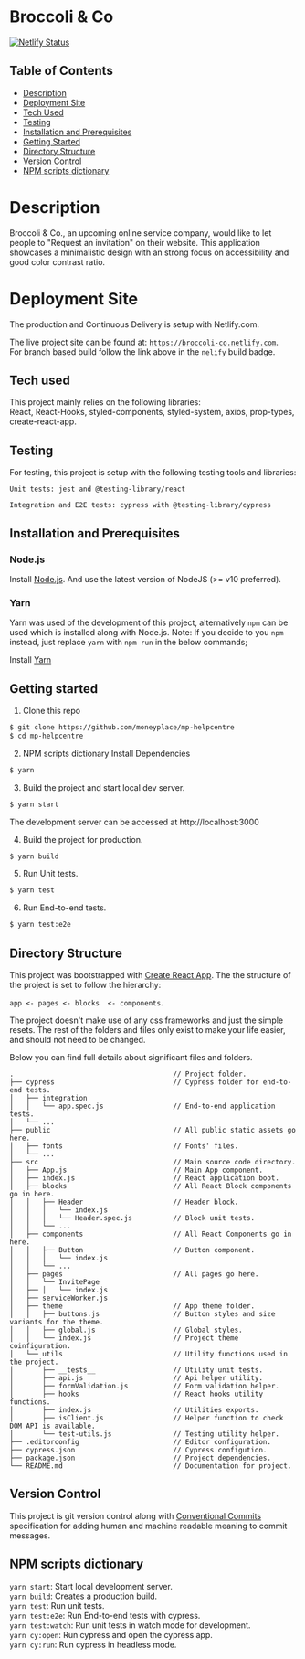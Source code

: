 # Broccoli & Co


[![Netlify Status](https://api.netlify.com/api/v1/badges/abff0046-4a84-4554-ba96-b418b9a852cf/deploy-status)](https://app.netlify.com/sites/broccoli-co/deploys)


## Table of Contents

* [Description](#user-content-description)
* [Deployment Site](#user-content-static-build-site)
* [Tech Used](#user-content-tech-used)
* [Testing](#user-content-testing)
* [Installation and Prerequisites](#user-content-installation-and-prerequisites)
* [Getting Started](#user-content-getting-started)
* [Directory Structure](#user-content-directory-structure)
* [Version Control](#user-content-version-control)
* [NPM scripts dictionary ](#user-content-npm-scripts-dictionary)


# Description
Broccoli & Co., an upcoming online service company, would like to let people to "Request an invitation" on their website.
This application showcases a minimalistic design with an strong focus on accessibility and good color contrast ratio.  

# Deployment Site
The production and Continuous Delivery is setup with Netlify.com.

The live project site can be found at: [`https://broccoli-co.netlify.com`](https://broccoli-co.netlify.com).  
For branch based build follow the link above in the `nelify` build badge.

## Tech used
This project mainly relies on the following libraries:  
React, React-Hooks, styled-components, styled-system, axios, prop-types, create-react-app.


## Testing
For testing, this project is setup with the following testing tools and libraries:

`Unit tests: jest and @testing-library/react`

`Integration and E2E tests: cypress with @testing-library/cypress`

## Installation and Prerequisites

### Node.js

Install [Node.js](https://nodejs.org/en/download/). And use the latest version of NodeJS (>= v10 preferred).

### Yarn
Yarn was used of the development of this project, alternatively `npm` can be used which is installed along with Node.js.
Note: If you decide to you `npm` instead, just replace `yarn` with `npm run` in the below commands;


Install [Yarn](https://yarnpkg.com/lang/en/docs/install/)

## Getting started

1. Clone this repo 
```bash
$ git clone https://github.com/moneyplace/mp-helpcentre
$ cd mp-helpcentre
```

2. NPM scripts dictionary Install Dependencies
```bash
$ yarn
```

3. Build the project and start local dev server.
```bash
$ yarn start
```
The development server can be accessed at http://localhost:3000

4. Build the project for production.
```bash
$ yarn build
```

5. Run Unit tests.
```bash
$ yarn test
```

6. Run End-to-end tests.
```bash
$ yarn test:e2e
```


## Directory Structure

This project was bootstrapped with [Create React App](https://github.com/facebook/create-react-app).
The the structure of the project is set to follow the hierarchy:

`app <- pages <- blocks  <- components`.

The project doesn't make use of any css frameworks and just the simple resets.
The rest of the folders and files only exist to make your life easier, and should not need to be changed.

Below you can find full details about significant files and folders.

```bass
.                                       // Project folder.
├── cypress                             // Cypress folder for end-to-end tests.
│   ├── integration
│   │   └── app.spec.js                 // End-to-end application tests.
│   └── ...
├── public                              // All public static assets go here.
│   ├── fonts                           // Fonts' files.
│   └── ...
├── src                                 // Main source code directory.
│   ├── App.js                          // Main App component.
│   ├── index.js                        // React application boot.
│   ├── blocks                          // All React Block components go in here.
│   │   ├── Header                      // Header block.
│   │   │   └── index.js
│   │   │   └── Header.spec.js          // Block unit tests.
│   │   └── ...
│   ├── components                      // All React Components go in here.
│   │   ├── Button                      // Button component.
│   │   │   └── index.js
│   │   └── ...
│   ├── pages                           // All pages go here.
│   │   └── InvitePage
│   ├── │   └── index.js
│   ├── serviceWorker.js
│   ├── theme                           // App theme folder.
│   │   ├── buttons.js                  // Button styles and size variants for the theme.
│   │   ├── global.js                   // Global styles.
│   │   └── index.js                    // Project theme coinfiguration.
│   └── utils                           // Utility functions used in the project.
│       ├── __tests__                   // Utility unit tests.
│       ├── api.js                      // Api helper utility.
│       ├── formValidation.js           // Form validation helper.
│       ├── hooks                       // React hooks utility functions.
│       ├── index.js                    // Utilities exports.
│       ├── isClient.js                 // Helper function to check DOM API is available.
│       └── test-utils.js               // Testing utility helper.
├── .editorconfig                       // Editor configuration.
├── cypress.json                        // Cypress configution.
├── package.json                        // Project dependencies.
└── README.md                           // Documentation for project.
```

## Version Control
This project is git version control along with [Conventional Commits](https://www.conventionalcommits.org/) 
specification for adding human and machine readable meaning to commit messages.


## NPM scripts dictionary

`yarn start`:			Start local development server.  
`yarn build`:			Creates a production build.   
`yarn test`:			Run unit tests.  
`yarn test:e2e`:		Run End-to-end tests with cypress.  
`yarn test:watch`:		Run unit tests in watch mode for development.  
`yarn cy:open`:	        Run cypress and open the cypress app.   
`yarn cy:run`:		    Run cypress in headless mode.  

